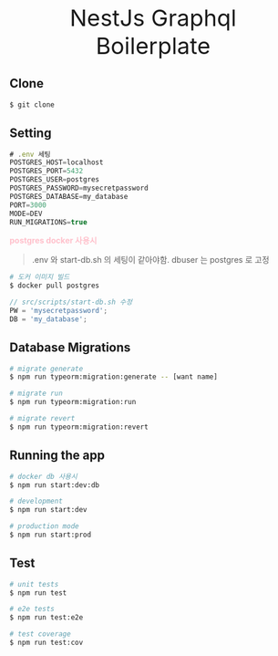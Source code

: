 <p align="center" style="font-size:40px; margin:0">
  NestJs Graphql Boilerplate
</p>

## Clone

```bash
$ git clone
```

## Setting

```javascript
# .env 세팅
POSTGRES_HOST=localhost
POSTGRES_PORT=5432
POSTGRES_USER=postgres
POSTGRES_PASSWORD=mysecretpassword
POSTGRES_DATABASE=my_database
PORT=3000
MODE=DEV
RUN_MIGRATIONS=true
```

<span style="color:pink;">**postgres docker 사용시**</span>

> .env 와 start-db.sh 의 세팅이 같아야함.
> dbuser 는 postgres 로 고정

```bash
# 도커 이미지 빌드
$ docker pull postgres
```

```javascript
// src/scripts/start-db.sh 수정
PW = 'mysecretpassword';
DB = 'my_database';
```

## Database Migrations

```bash
# migrate generate
$ npm run typeorm:migration:generate -- [want name]

# migrate run
$ npm run typeorm:migration:run

# migrate revert
$ npm run typeorm:migration:revert
```

## Running the app

```bash
# docker db 사용시
$ npm run start:dev:db

# development
$ npm run start:dev

# production mode
$ npm run start:prod
```

## Test

```bash
# unit tests
$ npm run test

# e2e tests
$ npm run test:e2e

# test coverage
$ npm run test:cov
```
